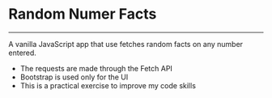 # Random Numer Facts
----
A vanilla JavaScript app that use fetches random facts on any number entered.

* The requests are made through the Fetch API
* Bootstrap is used only for the UI
* This is a practical exercise to improve my code skills
